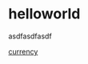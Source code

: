 # helloworld

asdfasdfasdf

<a href="https://www.playerauctions.com/path-of-exile-items/currency/" rel="http://www.baidu.com">currency</a>
